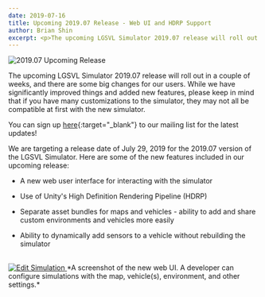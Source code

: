 ```yaml
---
date: 2019-07-16
title: Upcoming 2019.07 Release - Web UI and HDRP Support
author: Brian Shin
excerpt: <p>The upcoming LGSVL Simulator 2019.07 release will roll out in a couple of weeks, and there are some big changes for our users.</p>
---
```


![2019.07 Upcoming Release]({{site.baseurl}}/images/blog/2019-07-prerelease-01.png)

The upcoming LGSVL Simulator 2019.07 release will roll out in a couple of weeks, and there are some big changes for our users. While we have significantly improved things and added new features, please keep in mind that if you have many customizations to the simulator, they may not all be compatible at first with the new simulator.


You can sign up [here](http://eepurl.com/gpuhkb){:target="_blank"} to our mailing list for the latest updates!

We are targeting a release date of July 29, 2019 for the 2019.07 version of the LGSVL Simulator. Here are some of the new features included in our upcoming release:

 - A new web user interface for interacting with the simulator

 - Use of Unity's High Definition Rendering Pipeline (HDRP)

 - Separate asset bundles for maps and vehicles - ability to add and share custom environments and vehicles more easily

 - Ability to dynamically add sensors to a vehicle without rebuilding the simulator


<br>

<a href="{{site.baseurl}}/images/blog/2019-07-prerelease-02.png" alt="Edit Simulation">
  <img src="{{site.baseurl}}/images/blog/2019-07-prerelease-02.png" alt="Edit Simulation">
</a>
 *A screenshot of the new web UI. A developer can configure simulations with the map, vehicle(s), environment, and other settings.*
